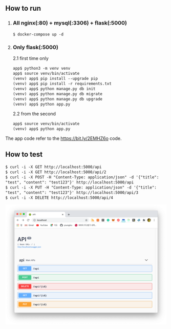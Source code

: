 ## How to run

1. ### All nginx(:80) + mysql(:3306) + flask(:5000)

   ```shell
   $ docker-compose up -d
   ```

2. ### Only flask(:5000)

   2.1 first time only

     ```shell
     app$ python3 -m venv venv
     app$ source venv/bin/activate
     (venv) app$ pip install --upgrade pip
     (venv) app$ pip install -r requirements.txt
     (venv) app$ python manage.py db init
     (venv) app$ python manage.py db migrate
     (venv) app$ python manage.py db upgrade
     (venv) app$ python app.py
     ```

   2.2 from the second

     ```shell
     app$ source venv/bin/activate
     (venv) app$ python app.py
     ```


The app code refer to the https://bit.ly/2EMHZ6o code.

## How to test

   ```shell
   $ curl -i -X GET http://localhost:5000/api
   $ curl -i -X GET http://localhost:5000/api/2
   $ curl -i -X POST -H "Content-Type: application/json" -d '{"title": "test", "content": "test123"}' http://localhost:5000/api
   $ curl -i -X PUT -H "Content-Type: application/json" -d '{"title": "test", "content": "test123"}' http://localhost:5000/api/3
   $ curl -i -X DELETE http://localhost:5000/api/4
   ```

![swagger_ui](swagger_ui.png)
